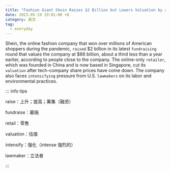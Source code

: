 ```yaml
---
title: "Fashion Giant Shein Raises $2 Billion but Lowers Valuation by a Third"
date: 2023-05-19 19:01:00 +8
category: 英文
tag:
  - everyday
---
```


Shein, the online fashion company that won over millions of American shoppers during the pandemic, `raised` $2 billion in its latest `fundraising` round that values the company at $66 billion, about a third less than a year earlier, according to people close to the company. The online-only `retailer`, which was founded in China and is now based in Singapore, cut its `valuation` after tech-company share prices have come down. The company also faces `intensifying` pressure from U.S. `lawmakers` on its labor and environmental practices.

::: info tips

raise：上升；提高；筹集（融资）

fundraise：募捐

retail：零售

valuation：估值

intensify：强化（intense 强烈的）

lawmaker：立法者

:::

